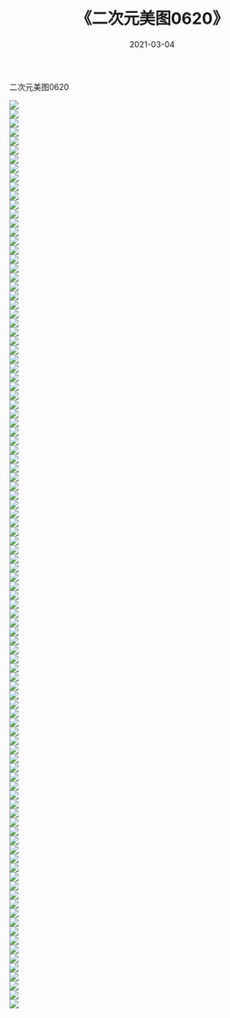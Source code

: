 ﻿---
layout: post
title:  《二次元美图0620》
date:   2021-03-04
img: http://imgx.orgx.ga/二次元/2021/二次元美图0620/000.jpg
categories: [美女, 清纯, 唯美]
---

二次元美图0620

 ![](http://imgx.orgx.ga/二次元/2021/二次元美图0620/001.png) <br>![](http://imgx.orgx.ga/二次元/2021/二次元美图0620/002.png) <br>![](http://imgx.orgx.ga/二次元/2021/二次元美图0620/003.png) <br>![](http://imgx.orgx.ga/二次元/2021/二次元美图0620/004.png) <br>![](http://imgx.orgx.ga/二次元/2021/二次元美图0620/005.png) <br>![](http://imgx.orgx.ga/二次元/2021/二次元美图0620/006.png) <br>![](http://imgx.orgx.ga/二次元/2021/二次元美图0620/007.png) <br>![](http://imgx.orgx.ga/二次元/2021/二次元美图0620/008.png) <br>![](http://imgx.orgx.ga/二次元/2021/二次元美图0620/009.png) <br>![](http://imgx.orgx.ga/二次元/2021/二次元美图0620/010.png) <br>![](http://imgx.orgx.ga/二次元/2021/二次元美图0620/011.png) <br>![](http://imgx.orgx.ga/二次元/2021/二次元美图0620/012.png) <br>![](http://imgx.orgx.ga/二次元/2021/二次元美图0620/013.png) <br>![](http://imgx.orgx.ga/二次元/2021/二次元美图0620/014.png) <br>![](http://imgx.orgx.ga/二次元/2021/二次元美图0620/015.png) <br>![](http://imgx.orgx.ga/二次元/2021/二次元美图0620/016.png) <br>![](http://imgx.orgx.ga/二次元/2021/二次元美图0620/017.png) <br>![](http://imgx.orgx.ga/二次元/2021/二次元美图0620/018.png) <br>![](http://imgx.orgx.ga/二次元/2021/二次元美图0620/019.png) <br>![](http://imgx.orgx.ga/二次元/2021/二次元美图0620/020.png) <br>![](http://imgx.orgx.ga/二次元/2021/二次元美图0620/021.png) <br>![](http://imgx.orgx.ga/二次元/2021/二次元美图0620/022.png) <br>![](http://imgx.orgx.ga/二次元/2021/二次元美图0620/023.png) <br>![](http://imgx.orgx.ga/二次元/2021/二次元美图0620/024.png) <br>![](http://imgx.orgx.ga/二次元/2021/二次元美图0620/025.png) <br>![](http://imgx.orgx.ga/二次元/2021/二次元美图0620/026.png) <br>![](http://imgx.orgx.ga/二次元/2021/二次元美图0620/027.png) <br>![](http://imgx.orgx.ga/二次元/2021/二次元美图0620/028.png) <br>![](http://imgx.orgx.ga/二次元/2021/二次元美图0620/029.png) <br>![](http://imgx.orgx.ga/二次元/2021/二次元美图0620/030.png) <br>![](http://imgx.orgx.ga/二次元/2021/二次元美图0620/031.png) <br>![](http://imgx.orgx.ga/二次元/2021/二次元美图0620/032.png) <br>![](http://imgx.orgx.ga/二次元/2021/二次元美图0620/033.png) <br>![](http://imgx.orgx.ga/二次元/2021/二次元美图0620/034.png) <br>![](http://imgx.orgx.ga/二次元/2021/二次元美图0620/035.png) <br>![](http://imgx.orgx.ga/二次元/2021/二次元美图0620/036.png) <br>![](http://imgx.orgx.ga/二次元/2021/二次元美图0620/037.png) <br>![](http://imgx.orgx.ga/二次元/2021/二次元美图0620/038.png) <br>![](http://imgx.orgx.ga/二次元/2021/二次元美图0620/039.png) <br>![](http://imgx.orgx.ga/二次元/2021/二次元美图0620/040.png) <br>![](http://imgx.orgx.ga/二次元/2021/二次元美图0620/041.png) <br>![](http://imgx.orgx.ga/二次元/2021/二次元美图0620/042.png) <br>![](http://imgx.orgx.ga/二次元/2021/二次元美图0620/043.png) <br>![](http://imgx.orgx.ga/二次元/2021/二次元美图0620/044.png) <br>![](http://imgx.orgx.ga/二次元/2021/二次元美图0620/045.png) <br>![](http://imgx.orgx.ga/二次元/2021/二次元美图0620/046.png) <br>![](http://imgx.orgx.ga/二次元/2021/二次元美图0620/047.png) <br>![](http://imgx.orgx.ga/二次元/2021/二次元美图0620/048.png) <br>![](http://imgx.orgx.ga/二次元/2021/二次元美图0620/049.png) <br>![](http://imgx.orgx.ga/二次元/2021/二次元美图0620/050.png) <br>![](http://imgx.orgx.ga/二次元/2021/二次元美图0620/051.png) <br>![](http://imgx.orgx.ga/二次元/2021/二次元美图0620/052.png) <br>![](http://imgx.orgx.ga/二次元/2021/二次元美图0620/053.png) <br>![](http://imgx.orgx.ga/二次元/2021/二次元美图0620/054.png) <br>![](http://imgx.orgx.ga/二次元/2021/二次元美图0620/055.png) <br>![](http://imgx.orgx.ga/二次元/2021/二次元美图0620/056.png) <br>![](http://imgx.orgx.ga/二次元/2021/二次元美图0620/057.png) <br>![](http://imgx.orgx.ga/二次元/2021/二次元美图0620/058.png) <br>![](http://imgx.orgx.ga/二次元/2021/二次元美图0620/059.png) <br>![](http://imgx.orgx.ga/二次元/2021/二次元美图0620/060.png) <br>![](http://imgx.orgx.ga/二次元/2021/二次元美图0620/061.png) <br>![](http://imgx.orgx.ga/二次元/2021/二次元美图0620/062.png) <br>![](http://imgx.orgx.ga/二次元/2021/二次元美图0620/063.png) <br>![](http://imgx.orgx.ga/二次元/2021/二次元美图0620/064.png) <br>![](http://imgx.orgx.ga/二次元/2021/二次元美图0620/065.png) <br>![](http://imgx.orgx.ga/二次元/2021/二次元美图0620/066.png) <br>![](http://imgx.orgx.ga/二次元/2021/二次元美图0620/067.png) <br>![](http://imgx.orgx.ga/二次元/2021/二次元美图0620/068.png) <br>![](http://imgx.orgx.ga/二次元/2021/二次元美图0620/069.png) <br>![](http://imgx.orgx.ga/二次元/2021/二次元美图0620/070.png) <br>![](http://imgx.orgx.ga/二次元/2021/二次元美图0620/071.png) <br>![](http://imgx.orgx.ga/二次元/2021/二次元美图0620/072.png) <br>![](http://imgx.orgx.ga/二次元/2021/二次元美图0620/073.png) <br>![](http://imgx.orgx.ga/二次元/2021/二次元美图0620/074.png) <br>![](http://imgx.orgx.ga/二次元/2021/二次元美图0620/075.png) <br>![](http://imgx.orgx.ga/二次元/2021/二次元美图0620/076.png) <br>![](http://imgx.orgx.ga/二次元/2021/二次元美图0620/077.png) <br>![](http://imgx.orgx.ga/二次元/2021/二次元美图0620/078.png) <br>![](http://imgx.orgx.ga/二次元/2021/二次元美图0620/079.png) <br>![](http://imgx.orgx.ga/二次元/2021/二次元美图0620/080.png) <br>![](http://imgx.orgx.ga/二次元/2021/二次元美图0620/081.png) <br>![](http://imgx.orgx.ga/二次元/2021/二次元美图0620/082.png) <br>![](http://imgx.orgx.ga/二次元/2021/二次元美图0620/083.png) <br>![](http://imgx.orgx.ga/二次元/2021/二次元美图0620/084.png) <br>![](http://imgx.orgx.ga/二次元/2021/二次元美图0620/085.png) <br>![](http://imgx.orgx.ga/二次元/2021/二次元美图0620/086.png) <br>![](http://imgx.orgx.ga/二次元/2021/二次元美图0620/087.png) <br>![](http://imgx.orgx.ga/二次元/2021/二次元美图0620/088.png) <br>![](http://imgx.orgx.ga/二次元/2021/二次元美图0620/089.png) <br>![](http://imgx.orgx.ga/二次元/2021/二次元美图0620/090.png) <br>![](http://imgx.orgx.ga/二次元/2021/二次元美图0620/091.png) <br>![](http://imgx.orgx.ga/二次元/2021/二次元美图0620/092.png) <br>![](http://imgx.orgx.ga/二次元/2021/二次元美图0620/093.png) <br>![](http://imgx.orgx.ga/二次元/2021/二次元美图0620/094.png) <br>![](http://imgx.orgx.ga/二次元/2021/二次元美图0620/095.png) <br>![](http://imgx.orgx.ga/二次元/2021/二次元美图0620/096.png) <br>![](http://imgx.orgx.ga/二次元/2021/二次元美图0620/097.png) <br>![](http://imgx.orgx.ga/二次元/2021/二次元美图0620/098.png) <br>![](http://imgx.orgx.ga/二次元/2021/二次元美图0620/099.png) <br>![](http://imgx.orgx.ga/二次元/2021/二次元美图0620/100.png) <br>